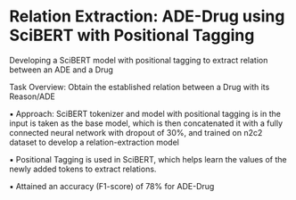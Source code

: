# Relation Extraction: ADE-Drug using SciBERT with Positional Tagging

Developing a SciBERT model with positional tagging to extract relation between an ADE and a Drug

Task Overview: Obtain the established relation between a Drug with its Reason/ADE

▪ Approach: SciBERT tokenizer and model with positional tagging is in the input is taken as the base model, which is then concatenated it with a fully connected    neural network with dropout of 30%, and trained on n2c2 dataset to develop a relation-extraction model

▪ Positional Tagging is used in SciBERT, which helps learn the values of the newly added tokens to extract relations.

▪ Attained an accuracy (F1-score) of 78% for ADE-Drug

